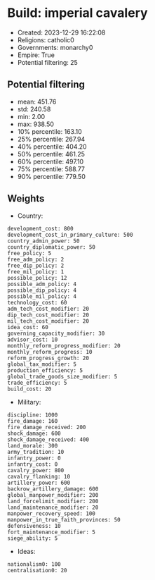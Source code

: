 
# Build: imperial cavalery

- Created: 2023-12-29 16:22:08
- Religions: catholic0
- Governments: monarchy0
- Empire: True
- Potential filtering: 25

## Potential filtering

- mean: 451.76
- std: 240.58
- min: 2.00
- max: 938.50
- 10% percentile: 163.10
- 25% percentile: 267.94
- 40% percentile: 404.20
- 50% percentile: 461.25
- 60% percentile: 497.10
- 75% percentile: 588.77
- 90% percentile: 779.50

## Weights

- Country: 
```
development_cost: 800
development_cost_in_primary_culture: 500
country_admin_power: 50
country_diplomatic_power: 50
free_policy: 5
free_adm_policy: 2
free_dip_policy: 2
free_mil_policy: 1
possible_policy: 12
possible_adm_policy: 4
possible_dip_policy: 4
possible_mil_policy: 4
technology_cost: 60
adm_tech_cost_modifier: 20
dip_tech_cost_modifier: 20
mil_tech_cost_modifier: 20
idea_cost: 60
governing_capacity_modifier: 30
advisor_cost: 10
monthly_reform_progress_modifier: 20
monthly_reform_progress: 10
reform_progress_growth: 20
global_tax_modifier: 5
production_efficiency: 5
global_trade_goods_size_modifier: 5
trade_efficiency: 5
build_cost: 20

```
- Military: 
```
discipline: 1000
fire_damage: 160
fire_damage_received: 200
shock_damage: 600
shock_damage_received: 400
land_morale: 300
army_tradition: 10
infantry_power: 0
infantry_cost: 0
cavalry_power: 800
cavalry_flanking: 10
artillery_power: 600
backrow_artillery_damage: 600
global_manpower_modifier: 200
land_forcelimit_modifier: 200
land_maintenance_modifier: 20
manpower_recovery_speed: 100
manpower_in_true_faith_provinces: 50
defensiveness: 10
fort_maintenance_modifier: 5
siege_ability: 5

```
- Ideas: 
```
nationalism0: 100
centralisation0: 20

```
